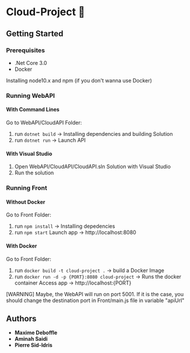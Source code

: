 # Cloud-Project 🍆

## Getting Started

### Prerequisites

 - .Net Core 3.0
 - Docker

Installing node10.x and npm (if you don't wanna use Docker)

### Running WebAPI
#### With Command Lines
Go to WebAPI/CloudAPI Folder:
 1. run ```dotnet build``` -> Installing dependencies and building Solution
 2. run ```dotnet run``` -> Launch API
#### With Visual Studio
 1. Open WebAPI/CloudAPI/CloudAPI.sln Solution with Visual Studio
 2. Run the solution

### Running Front
#### Without Docker
Go to Front Folder:
 1. run ```npm install``` -> Installing depedencies
 2. run ```npm start``` Launch app -> http://localhost:8080
 
#### With Docker
Go to Front Folder:
 1. run ```docker build -t cloud-project .``` -> build a Docker Image
 2. run ```docker run -d -p {PORT}:8080 cloud-project``` -> Runs the docker container
 Access app -> http://localhost:{PORT}

[WARNING] Maybe, the WebAPI will run on port 5001. If it is the case, you should change the destination port in Front/main.js file in variable "apiUrl"

## Authors

* **Maxime Deboffle**
* **Aminah Saidi** 
* **Pierre Sid-Idris**
